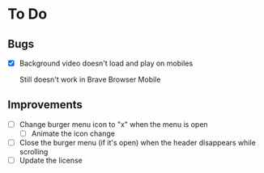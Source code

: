 # To Do

## Bugs

- [x] Background video doesn't load and play on mobiles

  Still doesn't work in Brave Browser Mobile

## Improvements

- [ ] Change burger menu icon to "x" when the menu is open
  - [ ] Animate the icon change
- [ ] Close the burger menu (if it's open) when the header disappears while scrolling
- [ ] Update the license
